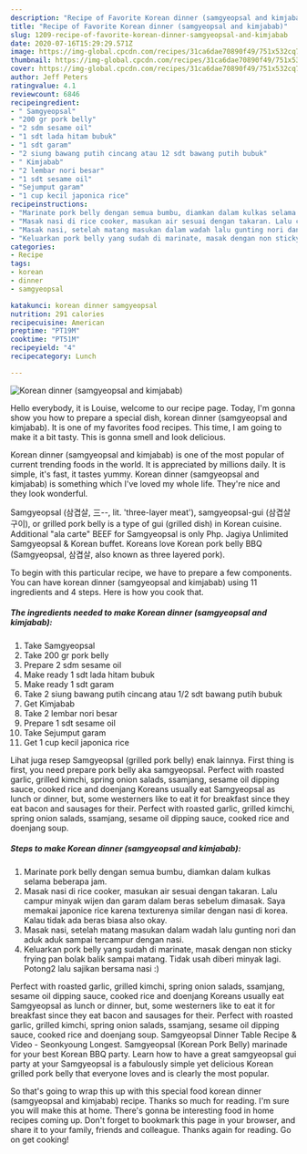 ```yaml
---
description: "Recipe of Favorite Korean dinner (samgyeopsal and kimjabab)"
title: "Recipe of Favorite Korean dinner (samgyeopsal and kimjabab)"
slug: 1209-recipe-of-favorite-korean-dinner-samgyeopsal-and-kimjabab
date: 2020-07-16T15:29:29.571Z
image: https://img-global.cpcdn.com/recipes/31ca6dae70890f49/751x532cq70/korean-dinner-samgyeopsal-and-kimjabab-foto-resep-utama.jpg
thumbnail: https://img-global.cpcdn.com/recipes/31ca6dae70890f49/751x532cq70/korean-dinner-samgyeopsal-and-kimjabab-foto-resep-utama.jpg
cover: https://img-global.cpcdn.com/recipes/31ca6dae70890f49/751x532cq70/korean-dinner-samgyeopsal-and-kimjabab-foto-resep-utama.jpg
author: Jeff Peters
ratingvalue: 4.1
reviewcount: 6846
recipeingredient:
- " Samgyeopsal"
- "200 gr pork belly"
- "2 sdm sesame oil"
- "1 sdt lada hitam bubuk"
- "1 sdt garam"
- "2 siung bawang putih cincang atau 12 sdt bawang putih bubuk"
- " Kimjabab"
- "2 lembar nori besar"
- "1 sdt sesame oil"
- "Sejumput garam"
- "1 cup kecil japonica rice"
recipeinstructions:
- "Marinate pork belly dengan semua bumbu, diamkan dalam kulkas selama beberapa jam."
- "Masak nasi di rice cooker, masukan air sesuai dengan takaran. Lalu campur minyak wijen dan garam dalam beras sebelum dimasak. Saya memakai japonice rice karena texturenya similar dengan nasi di korea. Kalau tidak ada beras biasa also okay."
- "Masak nasi, setelah matang masukan dalam wadah lalu gunting nori dan aduk aduk sampai tercampur dengan nasi."
- "Keluarkan pork belly yang sudah di marinate, masak dengan non sticky frying pan bolak balik sampai matang. Tidak usah diberi minyak lagi. Potong2 lalu sajikan bersama nasi :)"
categories:
- Recipe
tags:
- korean
- dinner
- samgyeopsal

katakunci: korean dinner samgyeopsal 
nutrition: 291 calories
recipecuisine: American
preptime: "PT19M"
cooktime: "PT51M"
recipeyield: "4"
recipecategory: Lunch

---
```



![Korean dinner (samgyeopsal and kimjabab)](https://img-global.cpcdn.com/recipes/31ca6dae70890f49/751x532cq70/korean-dinner-samgyeopsal-and-kimjabab-foto-resep-utama.jpg)

Hello everybody, it is Louise, welcome to our recipe page. Today, I'm gonna show you how to prepare a special dish, korean dinner (samgyeopsal and kimjabab). It is one of my favorites food recipes. This time, I am going to make it a bit tasty. This is gonna smell and look delicious.

Korean dinner (samgyeopsal and kimjabab) is one of the most popular of current trending foods in the world. It is appreciated by millions daily. It is simple, it's fast, it tastes yummy. Korean dinner (samgyeopsal and kimjabab) is something which I've loved my whole life. They're nice and they look wonderful.

Samgyeopsal (삼겹살, 三--, lit. &#39;three-layer meat&#39;), samgyeopsal-gui (삼겹살구이), or grilled pork belly is a type of gui (grilled dish) in Korean cuisine. Additional &#34;ala carte&#34; BEEF for Samgyeopsal is only Php. Jagiya Unlimited Samgyeopsal &amp; Korean buffet. Koreans love Korean pork belly BBQ (Samgyeopsal, 삼겹살, also known as three layered pork).


To begin with this particular recipe, we have to prepare a few components. You can have korean dinner (samgyeopsal and kimjabab) using 11 ingredients and 4 steps. Here is how you cook that.

<!--inarticleads1-->

##### The ingredients needed to make Korean dinner (samgyeopsal and kimjabab):

1. Take  Samgyeopsal
1. Take 200 gr pork belly
1. Prepare 2 sdm sesame oil
1. Make ready 1 sdt lada hitam bubuk
1. Make ready 1 sdt garam
1. Take 2 siung bawang putih cincang atau 1/2 sdt bawang putih bubuk
1. Get  Kimjabab
1. Take 2 lembar nori besar
1. Prepare 1 sdt sesame oil
1. Take Sejumput garam
1. Get 1 cup kecil japonica rice


Lihat juga resep Samgyeopsal (grilled pork belly) enak lainnya. First thing is first, you need prepare pork belly aka samgyeopsal. Perfect with roasted garlic, grilled kimchi, spring onion salads, ssamjang, sesame oil dipping sauce, cooked rice and doenjang Koreans usually eat Samgyeopsal as lunch or dinner, but, some westerners like to eat it for breakfast since they eat bacon and sausages for their. Perfect with roasted garlic, grilled kimchi, spring onion salads, ssamjang, sesame oil dipping sauce, cooked rice and doenjang soup. 

<!--inarticleads2-->

##### Steps to make Korean dinner (samgyeopsal and kimjabab):

1. Marinate pork belly dengan semua bumbu, diamkan dalam kulkas selama beberapa jam.
1. Masak nasi di rice cooker, masukan air sesuai dengan takaran. Lalu campur minyak wijen dan garam dalam beras sebelum dimasak. Saya memakai japonice rice karena texturenya similar dengan nasi di korea. Kalau tidak ada beras biasa also okay.
1. Masak nasi, setelah matang masukan dalam wadah lalu gunting nori dan aduk aduk sampai tercampur dengan nasi.
1. Keluarkan pork belly yang sudah di marinate, masak dengan non sticky frying pan bolak balik sampai matang. Tidak usah diberi minyak lagi. Potong2 lalu sajikan bersama nasi :)


Perfect with roasted garlic, grilled kimchi, spring onion salads, ssamjang, sesame oil dipping sauce, cooked rice and doenjang Koreans usually eat Samgyeopsal as lunch or dinner, but, some westerners like to eat it for breakfast since they eat bacon and sausages for their. Perfect with roasted garlic, grilled kimchi, spring onion salads, ssamjang, sesame oil dipping sauce, cooked rice and doenjang soup. Samgyeopsal Dinner Table Recipe &amp; Video - Seonkyoung Longest. Samgyeopsal (Korean Pork Belly) marinade for your best Korean BBQ party. Learn how to have a great samgyeopsal gui party at your Samgyeopsal is a fabulously simple yet delicious Korean grilled pork belly that everyone loves and is clearly the most popular. 

So that's going to wrap this up with this special food korean dinner (samgyeopsal and kimjabab) recipe. Thanks so much for reading. I'm sure you will make this at home. There's gonna be interesting food in home recipes coming up. Don't forget to bookmark this page in your browser, and share it to your family, friends and colleague. Thanks again for reading. Go on get cooking!
